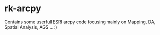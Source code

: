 # rk-arcpy
Contains some userfull ESRI arcpy code focusing mainly on Mapping, DA, Spatial Analysis, AGS ... :) 
